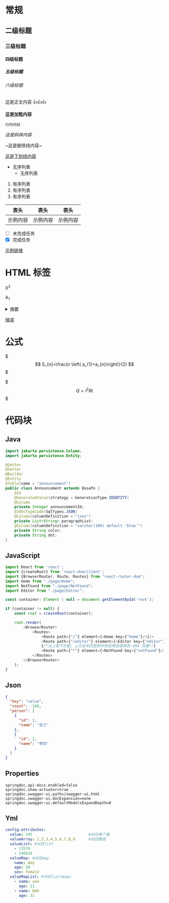 # 常规

## 二级标题

### 三级标题

#### 四级标题

##### 五级标题

###### 六级标题

这是正文内容 👍👍👍

**这是加粗内容**

``行内代码``

*这是斜体内容*

~这是删除线内容~

<u>这是下划线内容</u>

- 无序列表
    - 无序列表

1. 有序列表
2. 有序列表
3. 有序列表

|  表头  |  表头  |  表头  |
|:----:|:----:|:----:|
| 示例内容 | 示例内容 | 示例内容 |

- [ ] 未完成任务
- [x] 完成任务

[示例链接](https://www.example.com)

# HTML 标签

X<sup>2</sup>

A<sub>1</sub>

<details>
  <summary>摘要</summary>
  <p>详情内容</p>
</details>

<acronym title="全称详情">缩语</acronym>

# 公式

$$$
S_{n}=\frac{n \left( a_{1}+a_{n}\right)}{2}
$$$

$$$
Q = I ^ { 2 } R \mathrm { t }
$$$

# 代码块

## Java

```java
import jakarta.persistence.Column;
import jakarta.persistence.Entity;

@Getter
@Setter
@Builder
@Entity
@Table(name = "announcement")
public class Announcement extends BasePo {
    @Id
    @GeneratedValue(strategy = GenerationType.IDENTITY)
    @Column
    private Integer announcementId;
    @JdbcTypeCode(SqlTypes.JSON)
    @Column(columnDefinition = "json")
    private List<String> paragraphList;
    @Column(columnDefinition = "varchar(100) default 'blue'")
    private String color;
    private String dot;
}
```

## JavaScript

```js
import React from 'react';
import {createRoot} from 'react-dom/client';
import {BrowserRouter, Route, Routes} from "react-router-dom";
import Home from "./page/Home";
import NotFound from "./page/NotFound";
import Editor from "./page/Editor";

const container: Element | null = document.getElementById('root');

if (container != null) {
    const root = createRoot(container);

    root.render(
        <BrowserRouter>
            <Routes>
                <Route path={"/"} element={<Home key={"home"}/>}/>
                <Route path={"/editor"} element={<Editor key={"editor"}/>}/>
                {/*从上到下匹配，上方全未匹配命中则说明该跳转到 404 页面*/}
                <Route path={"*"} element={<NotFound key={"notFound"}/>}/>
            </Routes>
        </BrowserRouter>
    );
}
```

## Json

```json
{
  "key": "value",
  "count": -100,
  "person": [
    {
      "id": 1,
      "name": "张三"
    },
    {
      "id": 2,
      "name": "李四"
    }
  ]
}
```

## Properties

```properties
springdoc.api-docs.enabled=false
springdoc.show-actuator=true
springdoc.swagger-ui.path=/swagger-ui.html
springdoc.swagger-ui.docExpansion=none
springdoc.swagger-ui.defaultModelsExpandDepth=0
```

## Yml

```yml
config-attributes:
  value: 345                         #对应单个值
  valueArray: 1,2,3,4,5,6,7,8,9      #对应数组
  valueList: #对应list
    - 13579
    - 246810
  valueMap: #对应map
    name: Amy
    age: 20
    sex: female
  valueMapList: #对应list<map>
    - name: aaa
      age: 21
    - name: bbb
      age: 31
```
